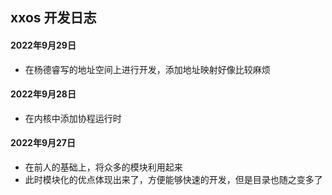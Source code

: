 ## xxos 开发日志

#### 2022年9月29日
* 在杨德睿写的地址空间上进行开发，添加地址映射好像比较麻烦

#### 2022年9月28日
* 在内核中添加协程运行时

#### 2022年9月27日
* 在前人的基础上，将众多的模块利用起来
* 此时模块化的优点体现出来了，方便能够快速的开发，但是目录也随之变多了